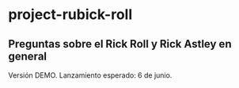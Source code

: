 # project-rubick-roll

## Preguntas sobre el Rick Roll y Rick Astley en general
Versión DEMO.
Lanzamiento esperado: 6 de junio.
